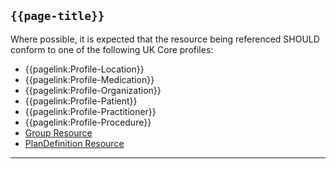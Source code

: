 ## <code>{{page-title}}</code>

Where possible, it is expected that the resource being referenced SHOULD conform to one of the following UK Core profiles:
-  {{pagelink:Profile-Location}}
-  {{pagelink:Profile-Medication}}
-  {{pagelink:Profile-Organization}}
-  {{pagelink:Profile-Patient}}
-  {{pagelink:Profile-Practitioner}}
-  {{pagelink:Profile-Procedure}}
- [Group Resource](https://www.hl7.org/fhir/r4/group.html)
- <a href="https://www.hl7.org/fhir/r4/plandefinition.html">PlanDefinition Resource</a>

---